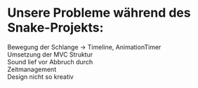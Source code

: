<h1> Unsere Probleme während des Snake-Projekts: </h1>

Bewegung der Schlange -> Timeline, AnimationTimer </br> 
Umsetzung der MVC Struktur </br> 
Sound lief vor Abbruch durch</br> 
Zeitmanagement</br> 
Design nicht so kreativ



